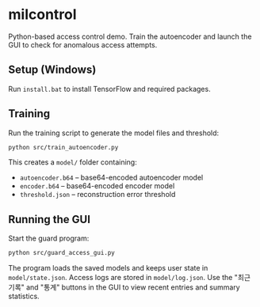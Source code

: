 # milcontrol

Python-based access control demo. Train the autoencoder and launch the GUI to
check for anomalous access attempts.

## Setup (Windows)

Run `install.bat` to install TensorFlow and required packages.

## Training

Run the training script to generate the model files and threshold:

```bash
python src/train_autoencoder.py
```

This creates a `model/` folder containing:

* `autoencoder.b64` – base64-encoded autoencoder model
* `encoder.b64` – base64-encoded encoder model
* `threshold.json` – reconstruction error threshold

## Running the GUI

Start the guard program:

```bash
python src/guard_access_gui.py
```

The program loads the saved models and keeps user state in `model/state.json`.
Access logs are stored in `model/log.json`. Use the "최근 기록" and "통계"
buttons in the GUI to view recent entries and summary statistics.

